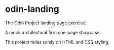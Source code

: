 # odin-landing

The Odin Project landing page exercise.

A mock architectural firm one-page showcase.

This project relies solely on HTML and CSS styling.
